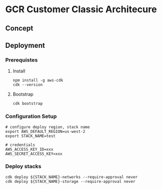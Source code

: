 # GCR Customer Classic Architecure

## Concept

## Deployment

### Prerequistes

1. Install

    ```shell
    npm install -g aws-cdk
    cdk --version
    ```

2. Bootstrap

    ```shell
    cdk bootstrap

    ```

### Configuration Setup

``` shell
# configure deploy region, stack name
export AWS_DEFAULT_REGION=us-west-2
export STACK_NAME=test

# credentials
AWS_ACCESS_KEY_ID=xxx
AWS_SECRET_ACCESS_KEY=xxx

```

### Deploy stacks

``` shell
cdk deploy ${STACK_NAME}-networks --require-approval never
cdk deploy ${STACK_NAME}-storage --require-approval never
```
